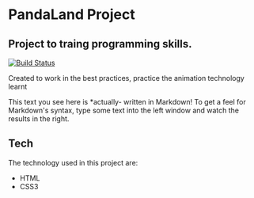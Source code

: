 # PandaLand Project
## Project to traing programming skills.

[![Build Status](https://travis-ci.org/joemccann/dillinger.svg?branch=master)](https://travis-ci.org/joemccann/dillinger)

Created to work in the best practices, practice the animation technology learnt

This text you see here is *actually- written in Markdown! To get a feel
for Markdown's syntax, type some text into the left window and
watch the results in the right.

## Tech

The technology used in this project are:

- HTML
- CSS3
